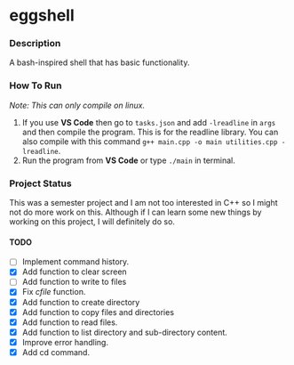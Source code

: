 # eggshell

### Description
A bash-inspired shell that has basic functionality.

### How To Run
_Note: This can only compile on linux._
1. If you use **VS Code** then go to `tasks.json` and add `-lreadline` in `args` and then compile the program. This is for the readline library. You can also compile with this command `g++ main.cpp -o main utilities.cpp -lreadline`.
2. Run the program from **VS Code** or type `./main` in terminal.

### Project Status
This was a semester project and I am not too interested in C++ so I might not do more work on this. Although if I can learn some new things by working on this project, I will definitely do so.

#### TODO
- [ ] Implement command history.
- [x] Add function to clear screen
- [ ] Add function to write to files
- [x] Fix _cfile_ function.
- [x] Add function to create directory
- [x] Add function to copy files and directories
- [x] Add function to read files.
- [x] Add function to list directory and sub-directory content.
- [x] Improve error handling.
- [x] Add cd command.
